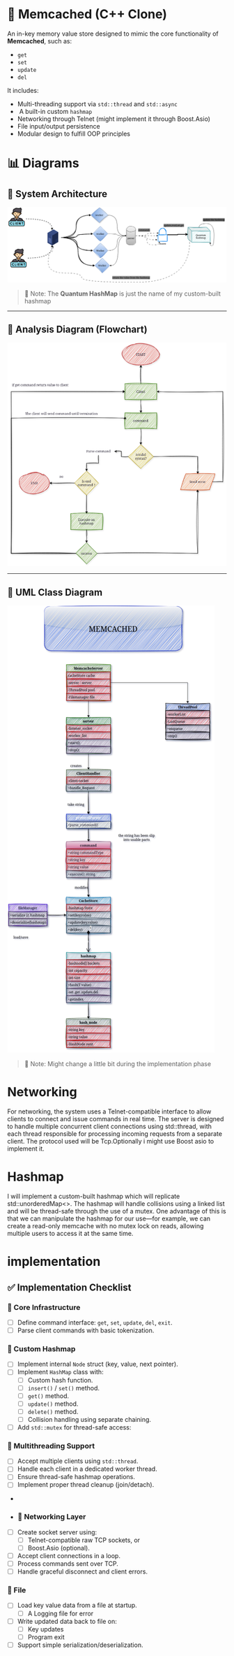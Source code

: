 # 🧠 Memcached (C++ Clone)

An in-key memory value store designed to mimic the core functionality of **Memcached**, such as:
- `get`
- `set`
- `update`
- `del`

It includes:
-  Multi-threading support via `std::thread` and `std::async`
- ️ A built-in custom `hashmap`
-  Networking through Telnet (might implement it through Boost.Asio)
-  File input/output persistence
-  Modular design to fulfill OOP principles


# 📊 Diagrams

## 🧱 System Architecture

![System Architecture](sys_diagram.png)

> 🔹 Note: The **Quantum HashMap** is just the name of my custom-built hashmap

---

## 🧭 Analysis Diagram (Flowchart)

![Flow Chart](flow_chart.png)

---

## 🔧 UML Class Diagram

![UML Diagram](memcache_uml.png)
> 🔹 Note: Might change a little bit during the implementation phase
# Networking
For networking, the system uses a Telnet-compatible interface to allow clients to connect and issue commands in real time. The server is designed to handle multiple concurrent client connections using std::thread, with each thread responsible for processing incoming requests from a separate client.
The protocol used will be Tcp.Optionally i might use Boost asio to implement it.
# Hashmap
I will implement a custom-built hashmap which will replicate std::unorderedMap<>.
The hashmap will handle collisions using a linked list and will be thread-safe through the use of a mutex. 
One advantage of this is that we can manipulate the hashmap for our use—for example, we can create a read-only memcache with no mutex lock on reads, allowing multiple users to access it at the same time.
# implementation
## ✅ Implementation Checklist

### 🔹 Core Infrastructure
- [ ] Define command interface: `get`, `set`, `update`, `del`, `exit`.
- [ ] Parse client commands with basic tokenization.

### 🔹 Custom Hashmap
- [ ] Implement internal `Node` struct (key, value, next pointer).
- [ ] Implement `HashMap` class with:
    - [ ] Custom hash function.
    - [ ] `insert()` / `set()` method.
    - [ ] `get()` method.
    - [ ] `update()` method.
    - [ ] `delete()` method.
    - [ ] Collision handling using separate chaining.
- [ ] Add `std::mutex` for thread-safe access:
### 🔹 Multithreading Support
- [ ] Accept multiple clients using `std::thread`.
- [ ] Handle each client in a dedicated worker thread.
- [ ] Ensure thread-safe hashmap operations.
- [ ] Implement proper thread cleanup (join/detach).
- 
- ### 🔹 Networking Layer
- [ ] Create socket server using:
    - [ ] Telnet-compatible raw TCP sockets, or
    - [ ] Boost.Asio (optional).
- [ ] Accept client connections in a loop.
- [ ] Process commands sent over TCP.
- [ ] Handle graceful disconnect and client errors.

### 🔹 File
- [ ] Load key value data from a file at startup.
  - [ ] A Logging file for error
- [ ] Write updated data back to file on:
    - [ ] Key updates
    - [ ] Program exit
- [ ] Support simple serialization/deserialization.
